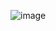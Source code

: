 ![image](https://github.com/homecircuit/minipacklink/assets/132191747/0007665e-a323-4e19-b75b-ed8a876a593c)




